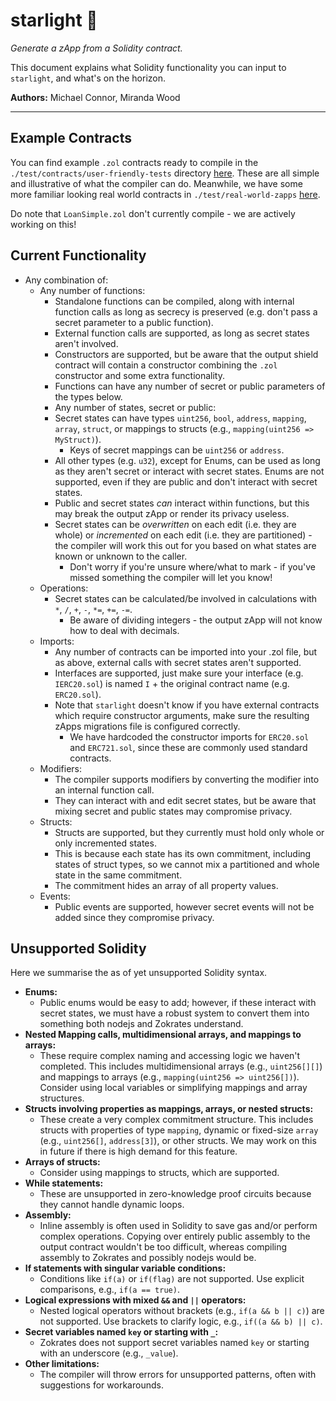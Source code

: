# starlight :stars:

_Generate a zApp from a Solidity contract._

This document explains what Solidity functionality you can input to `starlight`, and what's on the horizon.


**Authors:** Michael Connor, Miranda Wood

---

## Example Contracts

You can find example `.zol` contracts ready to compile in the `./test/contracts/user-friendly-tests` directory [here](../test/contracts/user-friendly-tests). These are all simple and illustrative of what the compiler can do. Meanwhile, we have some more familiar looking real world contracts in `./test/real-world-zapps` [here](../test/real-world-zapps/).

Do note that `LoanSimple.zol` don't currently compile - we are actively working on this!

## Current Functionality

 - Any combination of:
    - Any number of functions:
      - Standalone functions can be compiled, along with internal function calls as long as secrecy is preserved (e.g. don't pass a secret parameter to a public function).
      - External function calls are supported, as long as secret states aren't involved.
      - Constructors are supported, but be aware that the output shield contract will contain a constructor combining the `.zol` constructor and some extra functionality.
      - Functions can have any number of secret or public parameters of the types below.
      - Any number of states, secret or public:
      - Secret states can have types `uint256`, `bool`, `address`, `mapping`, `array`, `struct`, or mappings to structs (e.g., `mapping(uint256 => MyStruct)`).
        - Keys of secret mappings can be `uint256` or `address`.
      - All other types (e.g. `u32`), except for Enums, can be used as long as they aren't secret or interact with secret states. Enums are not supported, even if they are public and don't interact with secret states.
      - Public and secret states *can* interact within functions, but this may break the output zApp or render its privacy useless.
      - Secret states can be *overwritten* on each edit (i.e. they are whole) or *incremented* on each edit (i.e. they are partitioned) - the compiler will work this out for you based on what states are known or unknown to the caller.
        - Don't worry if you're unsure where/what to mark - if you've missed something the compiler will let you know!
    - Operations:
      - Secret states can be calculated/be involved in calculations with `*`, `/`, `+`, `-`, `*=`, `+=`, `-=`.
        - Be aware of dividing integers - the output zApp will not know how to deal with decimals.
    - Imports:
      - Any number of contracts can be imported into your .zol file, but as above, external calls with secret states aren't supported.
      - Interfaces are supported, just make sure your interface (e.g. `IERC20.sol`) is named `I` + the original contract name (e.g. `ERC20.sol`).
      - Note that `starlight` doesn't know if you have external contracts which require constructor arguments, make sure the resulting zApps migrations file is configured correctly.
        - We have hardcoded the constructor imports for `ERC20.sol` and `ERC721.sol`, since these are commonly used standard contracts.
    - Modifiers:
      - The compiler supports modifiers by converting the modifier into an internal function call.
      - They can interact with and edit secret states, but be aware that mixing secret and public states may compromise privacy.
    - Structs:
      - Structs are supported, but they currently must hold only whole or only incremented states.
      - This is because each state has its own commitment, including states of struct types, so we cannot mix a partitioned and whole state in the same commitment.
      - The commitment hides an array of all property values.
    - Events:
      - Public events are supported, however secret events will not be added since they compromise privacy.

## Unsupported Solidity

Here we summarise the as of yet unsupported Solidity syntax. 

- **Enums:**
  - Public enums would be easy to add; however, if these interact with secret states, we must have a robust system to convert them into something both nodejs and Zokrates understand.
- **Nested Mapping calls, multidimensional arrays, and mappings to arrays:**
  - These require complex naming and accessing logic we haven't completed. This includes multidimensional arrays (e.g., `uint256[][]`) and mappings to arrays (e.g., `mapping(uint256 => uint256[])`). Consider using local variables or simplifying mappings and array structures.
- **Structs involving properties as mappings, arrays, or nested structs:**
  - These create a very complex commitment structure. This includes structs with properties of type `mapping`, dynamic or fixed-size `array` (e.g., `uint256[]`, `address[3]`), or other structs. We may work on this in future if there is high demand for this feature.
- **Arrays of structs:**
  - Consider using mappings to structs, which are supported. 
- **While statements:**
  - These are unsupported in zero-knowledge proof circuits because they cannot handle dynamic loops.
- **Assembly:**
  - Inline assembly is often used in Solidity to save gas and/or perform complex operations. Copying over entirely public assembly to the output contract wouldn't be too difficult, whereas compiling assembly to Zokrates and possibly nodejs would be.
- **If statements with singular variable conditions:**
  - Conditions like `if(a)` or `if(flag)` are not supported. Use explicit comparisons, e.g., `if(a == true)`.
- **Logical expressions with mixed `&&` and `||` operators:**
  - Nested logical operators without brackets (e.g., `if(a && b || c)`) are not supported. Use brackets to clarify logic, e.g., `if((a && b) || c)`.
- **Secret variables named `key` or starting with `_`:**
  - Zokrates does not support secret variables named `key` or starting with an underscore (e.g., `_value`).
- **Other limitations:**
  - The compiler will throw errors for unsupported patterns, often with suggestions for workarounds.
